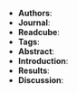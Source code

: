 - **Authors**:
- **Journal**:
- **Readcube**:
- **Tags**:
- **Abstract**:
- **Introduction**:
- **Results**:
- **Discussion**: